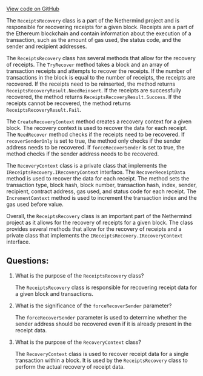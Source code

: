 [View code on GitHub](https://github.com/nethermindeth/nethermind/Nethermind.Blockchain/Receipts/ReceiptsRecovery.cs)

The `ReceiptsRecovery` class is a part of the Nethermind project and is responsible for recovering receipts for a given block. Receipts are a part of the Ethereum blockchain and contain information about the execution of a transaction, such as the amount of gas used, the status code, and the sender and recipient addresses. 

The `ReceiptsRecovery` class has several methods that allow for the recovery of receipts. The `TryRecover` method takes a block and an array of transaction receipts and attempts to recover the receipts. If the number of transactions in the block is equal to the number of receipts, the receipts are recovered. If the receipts need to be reinserted, the method returns `ReceiptsRecoveryResult.NeedReinsert`. If the receipts are successfully recovered, the method returns `ReceiptsRecoveryResult.Success`. If the receipts cannot be recovered, the method returns `ReceiptsRecoveryResult.Fail`.

The `CreateRecoveryContext` method creates a recovery context for a given block. The recovery context is used to recover the data for each receipt. The `NeedRecover` method checks if the receipts need to be recovered. If `recoverSenderOnly` is set to true, the method only checks if the sender address needs to be recovered. If `forceRecoverSender` is set to true, the method checks if the sender address needs to be recovered.

The `RecoveryContext` class is a private class that implements the `IReceiptsRecovery.IRecoveryContext` interface. The `RecoverReceiptData` method is used to recover the data for each receipt. The method sets the transaction type, block hash, block number, transaction hash, index, sender, recipient, contract address, gas used, and status code for each receipt. The `IncrementContext` method is used to increment the transaction index and the gas used before value.

Overall, the `ReceiptsRecovery` class is an important part of the Nethermind project as it allows for the recovery of receipts for a given block. The class provides several methods that allow for the recovery of receipts and a private class that implements the `IReceiptsRecovery.IRecoveryContext` interface.
## Questions: 
 1. What is the purpose of the `ReceiptsRecovery` class?
    
    The `ReceiptsRecovery` class is responsible for recovering receipt data for a given block and transactions.

2. What is the significance of the `forceRecoverSender` parameter?
    
    The `forceRecoverSender` parameter is used to determine whether the sender address should be recovered even if it is already present in the receipt data.

3. What is the purpose of the `RecoveryContext` class?
    
    The `RecoveryContext` class is used to recover receipt data for a single transaction within a block. It is used by the `ReceiptsRecovery` class to perform the actual recovery of receipt data.
